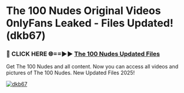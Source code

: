 # The 100 Nudes Original Videos 0nlyFans Leaked - Files Updated! (dkb67)

<h3>🔴 CLICK HERE 🌐==►► <a href="https://tinyurl.com/5h6xmrr3" rel="nofollow">The 100 Nudes Updated Files</a></h3>

Get The 100 Nudes and all content. Now you can access all videos and pictures of The 100 Nudes. New Updated Files 2025!

[![dkb67](https://i.imgur.com/KVD873Z.gif)](https://tinyurl.com/5h6xmrr3)
